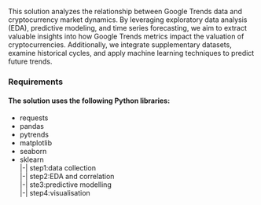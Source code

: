 This solution analyzes the relationship between Google Trends data and cryptocurrency market dynamics. By leveraging exploratory data analysis (EDA), predictive modeling, and time series forecasting, we aim to extract valuable insights into how Google Trends metrics impact the valuation of cryptocurrencies. Additionally, we integrate supplementary datasets, examine historical cycles, and apply machine learning techniques to predict future trends.
### Requirements
#### The solution uses the following Python libraries:
- requests
- pandas
- pytrends
- matplotlib
- seaborn
- sklearn  
|-| step1:data collection  
|-| step2:EDA and correlation  
|-| ste3:predictive modelling  
|-| step4:visualisation  
